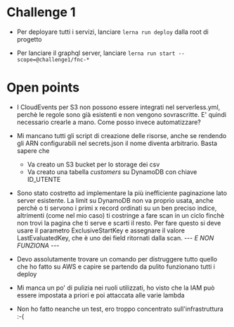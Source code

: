# Challenge 1

* Per deployare tutti i servizi, lanciare ```lerna run deploy``` dalla root di progetto

* Per lanciare il graphql server, lanciare ```lerna run start --scope=@challenge1/fnc-*```

# Open points

* I CloudEvents per S3 non possono essere integrati nel serverless.yml, perchè le regole sono già esistenti e non vengono sovrascritte. E' quindi necessario crearle a mano. Come posso invece automatizzare?

* Mi mancano tutti gli script di creazione delle risorse, anche se rendendo gli ARN configurabili nel secrets.json il nome diventa arbitrario. Basta sapere che
  * Va creato un S3 bucket per lo storage dei csv
  * Va creato una tabella *customers* su DynamoDB con chiave ID_UTENTE

* Sono stato costretto ad implementare la più inefficiente paginazione lato server esistente. La limit su DynamoDB non va proprio usata, anche perchè o ti servono i primi x record ordinati su un ben preciso indice, altrimenti (come nel mio caso) ti costringe a fare scan in un ciclo finchè non trovi la pagina che ti serve e scarti il resto. Per fare questo si deve usare il parametro ExclusiveStartKey e assegnare il valore LastEvaluatedKey, che è uno dei field ritornati dalla scan. --- *E NON FUNZIONA* ---

* Devo assolutamente trovare un comando per distruggere tutto quello che ho fatto su AWS e capire se partendo da pulito funzionano tutti i deploy

* Mi manca un po' di pulizia nei ruoli utilizzati, ho visto che la IAM può essere impostata a priori e poi attaccata alle varie lambda

* Non ho fatto neanche un test, ero troppo concentrato sull'infrastruttura :-(